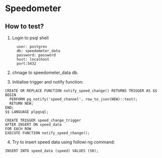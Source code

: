 ﻿# Speedometer

## How to test?
1. Login to psql shell
   ```
     user: postgres
     db: speedometer_data
     password: password
     host: localhost
     port:5432
   ```
      
2. chnage to speedometer_data db.
3. Initialise trigger and notify function:

```
CREATE OR REPLACE FUNCTION notify_speed_change() RETURNS TRIGGER AS $$
BEGIN
  PERFORM pg_notify('speed_channel', row_to_json(NEW)::text);
  RETURN NEW;
END;
$$ LANGUAGE plpgsql;

CREATE TRIGGER speed_change_trigger
AFTER INSERT ON speed_data
FOR EACH ROW
EXECUTE FUNCTION notify_speed_change();
```
4. Try to insert speed data using followi
ng command:

```INSERT INTO speed_data (speed) VALUES (50);```
